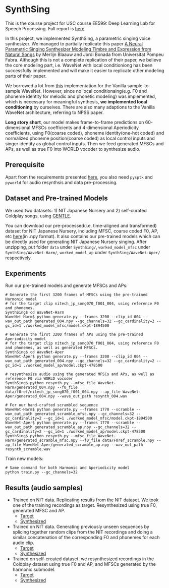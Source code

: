 # SynthSing
This is the course project for USC course EE599: Deep Learning Lab for Speech Processing. Full report is [here](Final_report.pdf)

In this project, we implemented SynthSing, a parametric singing voice synthesizer. We managed to partially replicate this paper [A Neural Parametric Singing Synthesizer Modeling Timbre and Expression from Natural Songs](https://www.mdpi.com/2076-3417/7/12/1313) by Merlijn Blaauw and Jordi Bonada from Universitat Pompeu Fabra. Although this is not a complete replication of their paper, we believe the core modeling part, i.e. WaveNet with local conditioniong has been successfully implemented and will make it easier to replicate other modeling parts of their paper.

We borrowed a lot from [this](https://github.com/ibab/tensorflow-wavenet) implementation for the Vanilla sample-to-sample WaveNet. However, since no local conditionaing(e.g. F0 and phoneme identity for melodic and phonetic modeling) was implemented, which is necessary for meaningful synthesis, **we implemented local conditioning** by ourselves. There are also many adaptions to the Vanilla WaveNet architecture, referring to NPSS paper.

**Long story short**, our model makes frame-to-frame predictions on 60-dimensional MFSCs coefficients and 4-dimensional Aperiodicity coefficients, using F0(coarse coded), phoneme identity(one-hot coded) and normalized phoneme position(coarse coded) as local control inputs and singer identity as global control inputs. Then we feed generated MFSCs and APs, as well as true F0 into WORLD vocoder to synthesize audio.

## Prerequisite
Apart from the requirements presented [here](https://github.com/ibab/tensorflow-wavenet), you also need `pysptk` and `pyworld` for audio resynthsis and data pre-processing.

## Dataset and Pre-trained Models
We used two datasets: 1) NIT Japanese Nursery and 2) self-curated Coldplay songs, using [GENTLE](https://github.com/lowerquality/gentle). 

You can download our pre-processed(i.e. time-aligned and transformed) dataset for NIT Japanese Nursery, including MFSC, coarse coded F0, AP, etc [here](https://drive.google.com/open?id=1LQgP49jjZTb4FVEf5PevsoiBDhCIyaWp)(in .npy format). It also contains our pre-trained models which can be directly used for generating NIT Japanese Nursery singing. After unzipping, put folder `data` under `SynthSing/`, `worked_model_mfsc` under `SynthSing/WaveNet-Harm/`, `worked_model_ap` under `SynthSing/WaveNet-Aper/` respectively.

## Experiments
Run our pre-trained models and generate MFSCs and APs:
```
# Generate the first 3200 frames of MFSCs using the pre-trained Harmonic model 
# for the target clip nitech_jp_song070_f001_004, using reference F0 and phonemes. 
SynthSing$ cd WaveNet-Harm
WaveNet-Harm$ python generate.py --frames 3200 --clip_id 004 --wav_out_path generated_004.npy --gc_channels=32 --gc_cardinality=2 --gc_id=1 ./worked_model_mfsc/model.ckpt-1894500

# Generate the first 3200 frames of APs using the pre-trained Aperiodicity model 
# for the target clip nitech_jp_song070_f001_004, using reference F0 and phonemes, as well as generated MFSCs. 
SynthSing$ cd WaveNet-Aper
WaveNet-Aper$ python generate.py --frames 3200 --clip_id 004 --wav_out_path generated_004.npy --gc_channels=32 --gc_cardinality=2 --gc_id=1 ./worked_model_ap/model.ckpt-478500

# resynthesize audio using the generated MFSCs and APs, as well as reference F0 via WORLD vocoder
SynthSing$ python resynth.py --mfsc_file WaveNet-Harm/generated_004.npy --f0_file data/f0ref/nitech_jp_song070_f001_004.npy --ap_file WaveNet-Aper/generated_004.npy --wave_out_path resynth_004.wav

# For our hand-crafted scrambled sequence
WaveNet-Harm$ python generate.py --frames 1770 --scramble --wav_out_path generated_scramble_mfsc.npy --gc_channels=32 --gc_cardinality=2 --gc_id=1 ./worked_model_mfsc/model.ckpt-1894500
WaveNet-Aper$ python generate.py --frames 1770 --scramble --wav_out_path generated_scramble_ap.npy --gc_channels=32 --gc_cardinality=2 --gc_id=1 ./worked_model_ap/model.ckpt-478500
SynthSing$ python resynth.py --mfsc_file WaveNet-Harm/generated_scramble_mfsc.npy --f0_file data/F0ref_scramble.npy --ap_file WaveNet-Aper/generated_scramble_ap.npy --wav_out_path resynth_scramble.wav
```
Train new models:
```
# Same command for both Harmonic and Aperiodicity model
python train.py --gc_channels=32
```


## Results (audio samples)
- Trained on NIT data. Replicating results from the NIT dataset. We took one of the training recordings as target. Resynthesized using true F0, generated MFSC and AP.
  - [Target](https://soundcloud.com/mu-yang-974011976/hit-004_orignal?in=mu-yang-974011976/sets/results-for-synthsing)
  - [Synthesized](https://soundcloud.com/mu-yang-974011976/hit_004_synthesized?in=mu-yang-974011976/sets/results-for-synthsing)
- Trained on NIT data. Generating previously unseen sequences by splicing together random clips from the NIT recordings and doing a similar concatenation of the corresponding F0 and phonemes for each audio clip.
  - [Target](https://soundcloud.com/mu-yang-974011976/hit_scramble_original?in=mu-yang-974011976/sets/results-for-synthsing)
  - [Synthesized](https://soundcloud.com/mu-yang-974011976/hit_scramble_synthesized?in=mu-yang-974011976/sets/results-for-synthsing)
- Trained on self-created dataset. we resynthesized recordings in the Coldplay dataset using true F0 and AP, and MFSCs generated by the harmonic submodel.
  - [Target](https://soundcloud.com/mu-yang-974011976/coldplay-song02-01-007?in=mu-yang-974011976/sets/results-for-synthsing)
  - [Synthesized](https://soundcloud.com/mu-yang-974011976/coldplay_007_synthesized?in=mu-yang-974011976/sets/results-for-synthsing)

